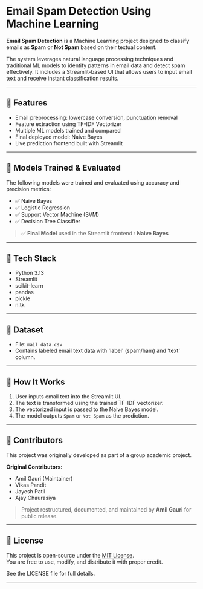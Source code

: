 #  Email Spam Detection Using Machine Learning

**Email Spam Detection** is a Machine Learning project designed to classify emails as **Spam** or **Not Spam** based on their textual content.

The system leverages natural language processing techniques and traditional ML models to identify patterns in email data and detect spam effectively. It includes a Streamlit-based UI that allows users to input email text and receive instant classification results.

---

## 🚀 Features

- Email preprocessing: lowercase conversion, punctuation removal
- Feature extraction using TF-IDF Vectorizer
- Multiple ML models trained and compared
- Final deployed model: Naive Bayes
- Live prediction frontend built with Streamlit
  
---

## 🧠 Models Trained & Evaluated

The following models were trained and evaluated using accuracy and precision metrics:

- ✅ Naive Bayes
- ✅ Logistic Regression
- ✅ Support Vector Machine (SVM)
- ✅ Decision Tree Classifier

> ✅ **Final Model** used in the Streamlit frontend : **Naive Bayes**

---

## 🧰 Tech Stack

- Python 3.13
- Streamlit
- scikit-learn
- pandas
- pickle
- nltk 

---

## 📁 Dataset

- File: `mail_data.csv`
- Contains labeled email text data with 'label' (spam/ham) and 'text' column.

---

## 🚦 How It Works

1. User inputs email text into the Streamlit UI.
2. The text is transformed using the trained TF-IDF vectorizer.
3. The vectorized input is passed to the Naive Bayes model.
4. The model outputs `Spam` or `Not Spam` as the prediction.

---

## 👥 Contributors

This project was originally developed as part of a group academic project.

**Original Contributors:**
- Amil Gauri (Maintainer)
- Vikas Pandit  
- Jayesh Patil  
- Ajay Chaurasiya  

> Project restructured, documented, and maintained by **Amil Gauri** for public release.

---

## 📄 License

This project is open-source under the [MIT License](LICENSE).  
You are free to use, modify, and distribute it with proper credit.

See the LICENSE file for full details.

---

